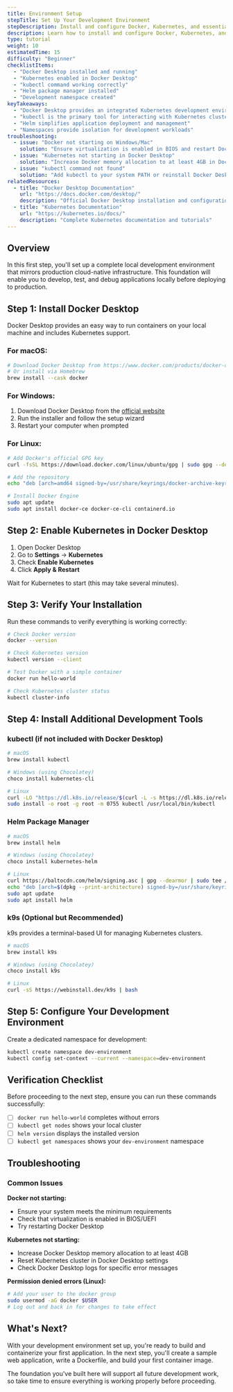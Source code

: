 ```yaml
---
title: Environment Setup
stepTitle: Set Up Your Development Environment
stepDescription: Install and configure Docker, Kubernetes, and essential development tools for cloud-native development.
description: Learn how to install and configure Docker, Kubernetes, and essential development tools. Set up a local development environment that mirrors production infrastructure.
type: tutorial
weight: 10
estimatedTime: 15
difficulty: "Beginner"
checklistItems:
  - "Docker Desktop installed and running"
  - "Kubernetes enabled in Docker Desktop"
  - "kubectl command working correctly"
  - "Helm package manager installed"
  - "Development namespace created"
keyTakeaways:
  - "Docker Desktop provides an integrated Kubernetes development environment"
  - "kubectl is the primary tool for interacting with Kubernetes clusters"
  - "Helm simplifies application deployment and management"
  - "Namespaces provide isolation for development workloads"
troubleshooting:
  - issue: "Docker not starting on Windows/Mac"
    solution: "Ensure virtualization is enabled in BIOS and restart Docker Desktop. Check system requirements and available memory."
  - issue: "Kubernetes not starting in Docker Desktop"
    solution: "Increase Docker memory allocation to at least 4GB in Docker Desktop settings. Reset Kubernetes cluster if needed."
  - issue: "kubectl command not found"
    solution: "Add kubectl to your system PATH or reinstall Docker Desktop which includes kubectl."
relatedResources:
  - title: "Docker Desktop Documentation"
    url: "https://docs.docker.com/desktop/"
    description: "Official Docker Desktop installation and configuration guide"
  - title: "Kubernetes Documentation"
    url: "https://kubernetes.io/docs/"
    description: "Complete Kubernetes documentation and tutorials"
---
```


## Overview

In this first step, you'll set up a complete local development environment that mirrors production cloud-native infrastructure. This foundation will enable you to develop, test, and debug applications locally before deploying to production.

## Step 1: Install Docker Desktop

Docker Desktop provides an easy way to run containers on your local machine and includes Kubernetes support.

### For macOS:

```bash
# Download Docker Desktop from https://www.docker.com/products/docker-desktop
# Or install via Homebrew
brew install --cask docker
```

### For Windows:

1. Download Docker Desktop from the [official website](https://www.docker.com/products/docker-desktop)
2. Run the installer and follow the setup wizard
3. Restart your computer when prompted

### For Linux:

```bash
# Add Docker's official GPG key
curl -fsSL https://download.docker.com/linux/ubuntu/gpg | sudo gpg --dearmor -o /usr/share/keyrings/docker-archive-keyring.gpg

# Add the repository
echo "deb [arch=amd64 signed-by=/usr/share/keyrings/docker-archive-keyring.gpg] https://download.docker.com/linux/ubuntu $(lsb_release -cs) stable" | sudo tee /etc/apt/sources.list.d/docker.list > /dev/null

# Install Docker Engine
sudo apt update
sudo apt install docker-ce docker-ce-cli containerd.io
```

## Step 2: Enable Kubernetes in Docker Desktop

1. Open Docker Desktop
2. Go to **Settings** → **Kubernetes**
3. Check **Enable Kubernetes**
4. Click **Apply & Restart**

Wait for Kubernetes to start (this may take several minutes).

## Step 3: Verify Your Installation

Run these commands to verify everything is working correctly:

```bash
# Check Docker version
docker --version

# Check Kubernetes version
kubectl version --client

# Test Docker with a simple container
docker run hello-world

# Check Kubernetes cluster status
kubectl cluster-info
```

## Step 4: Install Additional Development Tools

### kubectl (if not included with Docker Desktop)

```bash
# macOS
brew install kubectl

# Windows (using Chocolatey)
choco install kubernetes-cli

# Linux
curl -LO "https://dl.k8s.io/release/$(curl -L -s https://dl.k8s.io/release/stable.txt)/bin/linux/amd64/kubectl"
sudo install -o root -g root -m 0755 kubectl /usr/local/bin/kubectl
```

### Helm Package Manager

```bash
# macOS
brew install helm

# Windows (using Chocolatey)
choco install kubernetes-helm

# Linux
curl https://baltocdn.com/helm/signing.asc | gpg --dearmor | sudo tee /usr/share/keyrings/helm.gpg > /dev/null
echo "deb [arch=$(dpkg --print-architecture) signed-by=/usr/share/keyrings/helm.gpg] https://baltocdn.com/helm/stable/debian/ all main" | sudo tee /etc/apt/sources.list.d/helm-stable-debian.list
sudo apt update
sudo apt install helm
```

### k9s (Optional but Recommended)

k9s provides a terminal-based UI for managing Kubernetes clusters.

```bash
# macOS
brew install k9s

# Windows (using Chocolatey)
choco install k9s

# Linux
curl -sS https://webinstall.dev/k9s | bash
```

## Step 5: Configure Your Development Environment

Create a dedicated namespace for development:

```bash
kubectl create namespace dev-environment
kubectl config set-context --current --namespace=dev-environment
```

## Verification Checklist

Before proceeding to the next step, ensure you can run these commands successfully:

- [ ] `docker run hello-world` completes without errors
- [ ] `kubectl get nodes` shows your local cluster
- [ ] `helm version` displays the installed version
- [ ] `kubectl get namespaces` shows your `dev-environment` namespace

## Troubleshooting

### Common Issues

**Docker not starting:**
- Ensure your system meets the minimum requirements
- Check that virtualization is enabled in BIOS/UEFI
- Try restarting Docker Desktop

**Kubernetes not starting:**
- Increase Docker Desktop memory allocation to at least 4GB
- Reset Kubernetes cluster in Docker Desktop settings
- Check Docker Desktop logs for specific error messages

**Permission denied errors (Linux):**
```bash
# Add your user to the docker group
sudo usermod -aG docker $USER
# Log out and back in for changes to take effect
```

## What's Next?

With your development environment set up, you're ready to build and containerize your first application. In the next step, you'll create a sample web application, write a Dockerfile, and build your first container image.

The foundation you've built here will support all future development work, so take time to ensure everything is working properly before proceeding.
  